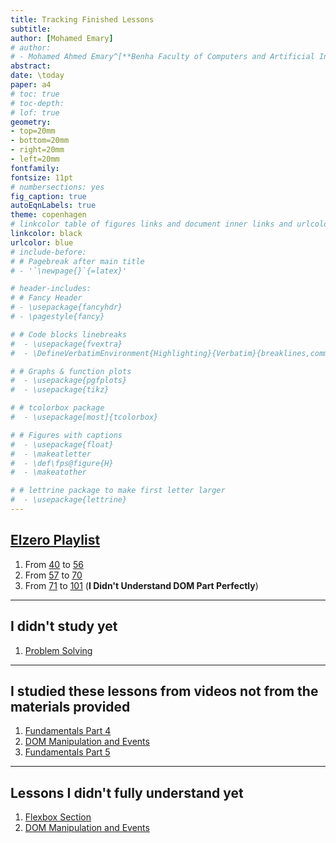 ```yaml
---
title: Tracking Finished Lessons
subtitle: 
author: [Mohamed Emary]
# author:
# - Mohamed Ahmed Emary^[**Benha Faculty of Computers and Artificial Intelligence, <mohamed21074@fci.bu.edu.eg>**]
abstract: 
date: \today
paper: a4
# toc: true
# toc-depth: 
# lof: true
geometry:
- top=20mm
- bottom=20mm
- right=20mm
- left=20mm
fontfamily:
fontsize: 11pt
# numbersections: yes
fig_caption: true
autoEqnLabels: true
theme: copenhagen
# linkcolor table of figures links and document inner links and urlcolor for regular links
linkcolor: black
urlcolor: blue
# include-before:
# # Pagebreak after main title
# - '`\newpage{}`{=latex}'

# header-includes:
# # Fancy Header
# - \usepackage{fancyhdr}
# - \pagestyle{fancy}

# # Code blocks linebreaks
#  - \usepackage{fvextra}
#  - \DefineVerbatimEnvironment{Highlighting}{Verbatim}{breaklines,commandchars=\\\{\}}

# # Graphs & function plots
#  - \usepackage{pgfplots}
#  - \usepackage{tikz}

# # tcolorbox package
#  - \usepackage[most]{tcolorbox}

# # Figures with captions
#  - \usepackage{float}
#  - \makeatletter
#  - \def\fps@figure{H} 
#  - \makeatother

# # lettrine package to make first letter larger
#  - \usepackage{lettrine}
---
```


## [Elzero Playlist](https://www.youtube.com/playlist?list=PLDoPjvoNmBAx3kiplQR_oeDqLDBUDYwVv)

1. From [40](https://youtu.be/MLVJhya1CV0) to [56](https://youtu.be/Db2QlMCFOIY)
2. From [57](https://youtu.be/wJ7hjluDQHI) to [70](https://youtu.be/JHOaa3dmMSU)
3. From [71](https://youtu.be/hTUsHXxEvHc) to [101](https://youtu.be/mGhGjzIKEqk) (**I Didn't Understand DOM Part Perfectly**)

---

## I didn't study yet

1. [Problem Solving](https://www.theodinproject.com/lessons/foundations-problem-solving)

---

## I studied these lessons from videos not from the materials provided

1. [Fundamentals Part 4](https://www.theodinproject.com/lessons/foundations-fundamentals-part-4)
2. [DOM Manipulation and Events](https://www.theodinproject.com/lessons/foundations-dom-manipulation-and-events)
3. [Fundamentals Part 5](https://www.theodinproject.com/lessons/foundations-fundamentals-part-5)

---

## Lessons I didn't fully understand yet

1. [Flexbox Section](https://www.theodinproject.com/paths/foundations/courses/foundations#flexbox)
2. [DOM Manipulation and Events](https://www.theodinproject.com/lessons/foundations-dom-manipulation-and-events)
